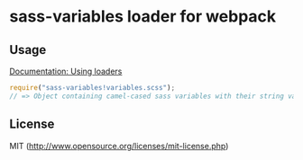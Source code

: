 # sass-variables loader for webpack

## Usage

[Documentation: Using loaders](http://webpack.github.io/docs/using-loaders.html)

``` javascript
require("sass-variables!variables.scss");
// => Object containing camel-cased sass variables with their string value
```

## License

MIT (http://www.opensource.org/licenses/mit-license.php)